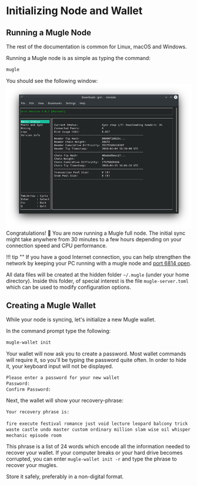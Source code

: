 # Initializing Node and Wallet

## Running a Mugle Node

The rest of the documentation is common for Linux, macOS and Windows.

Running a Mugle node is as simple as typing the command:

```bash
mugle
```

You should see the following window:
![TUI](../../assets/images/tui.png)
Congratulations! 🎉 You are now running a Mugle full node.
The initial sync might take anywhere from 30 minutes to a few hours depending on your connection speed and CPU performance.

!!! tip ""
    If you have a good Internet connection, you can help strengthen the network by keeping your PC running with a mugle node and [port 6814 open](https://forum.mugle.org/t/how-to-open-port-6814-and-why/7825).

All data files will be created at the hidden folder `~/.mugle` (under your home directory). Inside this folder, of special interest is the file `mugle-server.toml` which can be used to modify configuration options.

## Creating a Mugle Wallet

While your node is syncing, let's initialize a new Mugle wallet.

In the command prompt type the following:

```bash
mugle-wallet init
```

Your wallet will now ask you to create a password. Most wallet commands will require it, so you'll be typing the password quite often.
In order to hide it, your keyboard input will not be displayed.

```text
Please enter a password for your new wallet
Password:
Confirm Password:
```

Next, the wallet will show your recovery-phrase:

```text
Your recovery phrase is:

fire execute festival romance just void lecture leopard balcony trick waste castle undo master custom ordinary million slam wise oil whisper mechanic episode room
```

This phrase is a list of 24 words which encode all the information needed to recover your wallet. If your computer breaks or your hard drive becomes corrupted, you can enter `mugle-wallet init -r` and type the phrase to recover your mugles.

Store it safely, preferably in a non-digital format.
